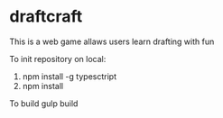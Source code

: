 # draftcraft
This is a web game allaws users learn drafting with fun

To init repository on local:
1) npm install -g typesctript
2) npm install

To build
gulp build